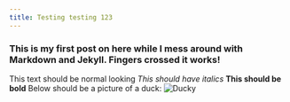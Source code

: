 ```yaml
---
title: Testing testing 123
---
```

### This is my first post on here while I mess around with Markdown and Jekyll. Fingers crossed it works!
This text should be normal looking
_This should have italics_
**This should be bold**
Below should be a picture of a duck:
![Ducky](https://en.wikipedia.org/wiki/Duck#/media/File:Parrulo_-Muscovy_duckling.jpg)
